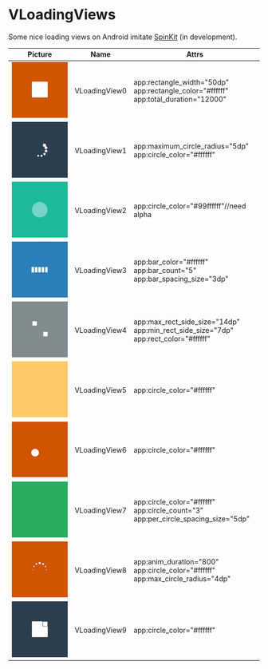 # VLoadingViews
Some nice loading views on Android imitate [SpinKit](https://github.com/tobiasahlin/SpinKit) (in development).

| Picture                                      | Name          | Attrs                                                        |
| -------------------------------------------- | ------------- | ------------------------------------------------------------ |
| ![VLoadingView0](./images/VLoadingView0.gif) | VLoadingView0 | app:rectangle_width="50dp"<br/>app:rectangle_color="#ffffff"<br/>app:total_duration="12000" |
| ![VLoadingView1](./images/VLoadingView1.gif) | VLoadingView1 | app:maximum_circle_radius="5dp"<br/>app:circle_color="#ffffff" |
| ![VLoadingView2](./images/VLoadingView2.gif) | VLoadingView2 | app:circle_color="#99ffffff"//need alpha                     |
| ![VLoadingView3](./images/VLoadingView3.gif) | VLoadingView3 | app:bar_color="#ffffff"<br/>app:bar_count="5"<br/>app:bar_spacing_size="3dp" |
| ![VLoadingView4](./images/VLoadingView4.gif) | VLoadingView4 | app:max_rect_side_size="14dp"<br/>app:min_rect_side_size="7dp"<br/>app:rect_color="#ffffff" |
| ![VLoadingView5](./images/VLoadingView5.gif) | VLoadingView5 | app:circle_color="#ffffff"                                   |
| ![VLoadingView6](./images/VLoadingView6.gif) | VLoadingView6 | app:circle_color="#ffffff"                                   |
| ![VLoadingView7](./images/VLoadingView7.gif) | VLoadingView7 | app:circle_color="#ffffff"<br/>app:circle_count="3"<br/>app:per_circle_spacing_size="5dp" |
| ![VLoadingView8](./images/VLoadingView8.gif) | VLoadingView8 | app:anim_duration="800"<br/>app:circle_color="#ffffff"<br/>app:max_circle_radius="4dp" |
| ![VLoadingView9](./images/VLoadingView9.gif) | VLoadingView9 | app:circle_color="#ffffff"                                   |

